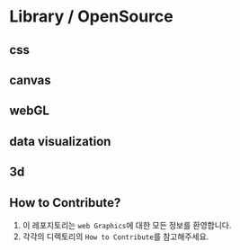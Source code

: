 # Library / OpenSource

## css

## canvas

## webGL

## data visualization

## 3d

## How to Contribute?

1. 이 레포지토리는 `web Graphics`에 대한 모든 정보를 환영합니다.
2. 각각의 디렉토리의 `How to Contribute`를 참고해주세요.
